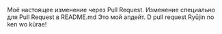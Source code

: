 Моё настоящее изменение через Pull Request.
Изменение специально для Pull Request в README.md
Это мой апдейт.
D
pull request
Ryūjin no ken wo kūrae!
